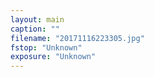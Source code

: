 ```yaml
---
layout: main
caption: ""
filename: "20171116223305.jpg"
fstop: "Unknown"
exposure: "Unknown"
---
```

